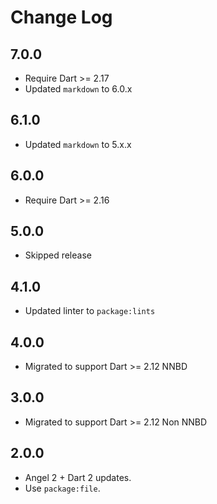 # Change Log

## 7.0.0

* Require Dart >= 2.17
* Updated `markdown` to 6.0.x

## 6.1.0

* Updated `markdown` to 5.x.x

## 6.0.0

* Require Dart >= 2.16

## 5.0.0

* Skipped release

## 4.1.0

* Updated linter to `package:lints`

## 4.0.0

* Migrated to support Dart >= 2.12 NNBD
  
## 3.0.0

* Migrated to support Dart >= 2.12 Non NNBD

## 2.0.0

* Angel 2 + Dart 2 updates.
* Use `package:file`.
